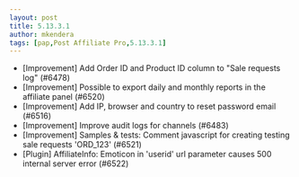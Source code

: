```yaml
---
layout: post
title: 5.13.3.1
author: mkendera
tags: [pap,Post Affiliate Pro,5.13.3.1]
---
```


- [Improvement] Add Order ID and Product ID column to "Sale requests log" (#6478)
- [Improvement] Possible to export daily and monthly reports in the affiliate panel (#6520)
- [Improvement] Add IP, browser and country to reset password email (#6516)
- [Improvement] Improve audit logs for channels (#6483)
- [Improvement] Samples & tests: Comment javascript for creating testing sale requests 'ORD_123' (#6521)
- [Plugin] AffiliateInfo: Emoticon in 'userid' url parameter causes 500 internal server error (#6522)
